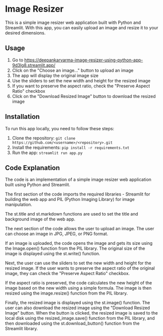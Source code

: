 # Image Resizer

This is a simple image resizer web application built with Python and Streamlit. With this app, you can easily upload an image and resize it to your desired dimensions.

## Usage

1. Go to https://deepankarvarma-image-resizer-using-python-app-9d3lg8.streamlit.app/
2. Click on the "Choose an image..." button to upload an image
3. The app will display the original image size
4. Use the sliders to set the new width and height for the resized image
5. If you want to preserve the aspect ratio, check the "Preserve Aspect Ratio" checkbox
6. Click on the "Download Resized Image" button to download the resized image

## Installation

To run this app locally, you need to follow these steps:

1. Clone the repository: `git clone https://github.com/<username>/<repository>.git`
2. Install the requirements: `pip install -r requirements.txt`
3. Run the app: `streamlit run app.py`

## Code Explanation

The code is an implementation of a simple image resizer web application built using Python and Streamlit.

The first section of the code imports the required libraries - Streamlit for building the web app and PIL (Python Imaging Library) for image manipulation.

The st.title and st.markdown functions are used to set the title and background image of the web app.

The next section of the code allows the user to upload an image. The user can choose an image in JPG, JPEG, or PNG format.

If an image is uploaded, the code opens the image and gets its size using the Image.open() function from the PIL library. The original size of the image is displayed using the st.write() function.

Next, the user can use the sliders to set the new width and height for the resized image. If the user wants to preserve the aspect ratio of the original image, they can check the "Preserve Aspect Ratio" checkbox.

If the aspect ratio is preserved, the code calculates the new height of the image based on the new width using a simple formula. The image is then resized using the image.resize() function from the PIL library.

Finally, the resized image is displayed using the st.image() function. The user can also download the resized image using the "Download Resized Image" button. When the button is clicked, the resized image is saved to the local disk using the resized_image.save() function from the PIL library, and then downloaded using the st.download_button() function from the Streamlit library.
